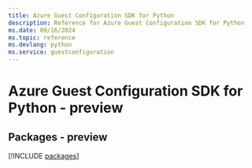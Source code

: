 ```yaml
---
title: Azure Guest Configuration SDK for Python
description: Reference for Azure Guest Configuration SDK for Python
ms.date: 09/16/2024
ms.topic: reference
ms.devlang: python
ms.service: guestconfiguration
---
```

# Azure Guest Configuration SDK for Python - preview
## Packages - preview
[!INCLUDE [packages](guest-configuration-index.md)]